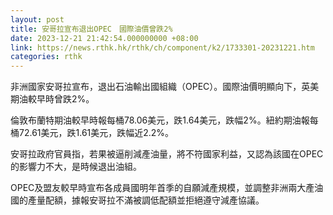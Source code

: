```yaml
---
layout: post
title: 安哥拉宣布退出OPEC　國際油價曾跌2%
date: 2023-12-21 21:42:54.000000000 +08:00
link: https://news.rthk.hk/rthk/ch/component/k2/1733301-20231221.htm
categories: rthk
---
```


非洲國家安哥拉宣布，退出石油輸出國組織（OPEC）。國際油價明顯向下，英美期油較早時曾跌2%。

倫敦布蘭特期油較早時報每桶78.06美元，跌1.64美元，跌幅2%。紐約期油報每桶72.61美元，跌1.61美元，跌幅近2.2%。

安哥拉政府官員指，若果被逼削減產油量，將不符國家利益，又認為該國在OPEC的影響力不大，是時候退出油組。

OPEC及盟友較早時宣布各成員國明年首季的自願減產規模，並調整非洲兩大產油國的產量配額，據報安哥拉不滿被調低配額並拒絕遵守減產協議。
